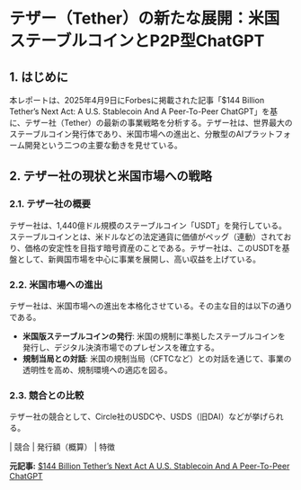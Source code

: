 # テザー（Tether）の新たな展開：米国ステーブルコインとP2P型ChatGPT

## 1. はじめに

本レポートは、2025年4月9日にForbesに掲載された記事「$144 Billion Tether’s Next Act: A U.S. Stablecoin And A Peer-To-Peer ChatGPT」を基に、テザー社（Tether）の最新の事業戦略を分析する。テザー社は、世界最大のステーブルコイン発行体であり、米国市場への進出と、分散型のAIプラットフォーム開発という二つの主要な動きを見せている。

## 2. テザー社の現状と米国市場への戦略

### 2.1. テザー社の概要

テザー社は、1,440億ドル規模のステーブルコイン「USDT」を発行している。ステーブルコインとは、米ドルなどの法定通貨に価値がペッグ（連動）されており、価格の安定性を目指す暗号資産のことである。テザー社は、このUSDTを基盤として、新興国市場を中心に事業を展開し、高い収益を上げている。

### 2.2. 米国市場への進出

テザー社は、米国市場への進出を本格化させている。その主な目的は以下の通りである。

* **米国版ステーブルコインの発行**: 米国の規制に準拠したステーブルコインを発行し、デジタル決済市場でのプレゼンスを確立する。
* **規制当局との対話**: 米国の規制当局（CFTCなど）との対話を通じて、事業の透明性を高め、規制環境への適応を図る。

### 2.3. 競合との比較

テザー社の競合として、Circle社のUSDCや、USDS（旧DAI）などが挙げられる。

| 競合 | 発行額（概算） | 特徴 

**元記事:** [$144 Billion Tether’s Next Act A U.S. Stablecoin And A Peer-To-Peer ChatGPT](https://www.forbes.com/sites/digital-assets/2025/04/09/144-billion-tethers-next-act-a-us-stablecoin-and-a-peer-to-peer-chatgpt/)